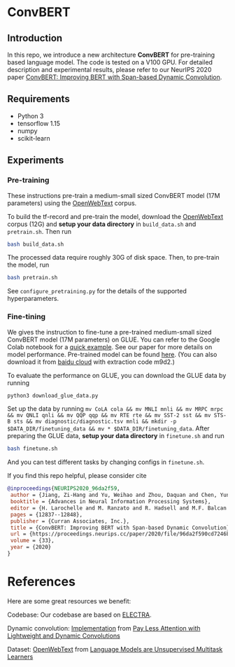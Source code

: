 # ConvBERT

## Introduction

In this repo, we introduce a new architecture **ConvBERT** for pre-training based language model. The code is tested on a V100 GPU. For detailed description and experimental results, please refer to our NeurIPS 2020 paper [ConvBERT: Improving BERT with Span-based Dynamic Convolution](https://arxiv.org/abs/2008.02496).

## Requirements
* Python 3
* tensorflow 1.15
* numpy
* scikit-learn

## Experiments


### Pre-training

These instructions pre-train a medium-small sized ConvBERT model (17M parameters)  using the [OpenWebText](https://skylion007.github.io/OpenWebTextCorpus/) corpus.

To build the tf-record and pre-train the model, download the [OpenWebText](https://skylion007.github.io/OpenWebTextCorpus/) corpus (12G) and **setup your data directory** in `build_data.sh` and `pretrain.sh`. Then run

```bash
bash build_data.sh
```

The processed data require roughly 30G of disk space. Then, to pre-train the model, run

```bash
bash pretrain.sh
```

See `configure_pretraining.py` for the details of the supported hyperparameters.

### Fine-tining

We gives the instruction to fine-tune a pre-trained medium-small sized ConvBERT model (17M parameters) on GLUE. You can refer to the Google Colab notebook for a [quick example](https://colab.research.google.com/drive/1WIu2Cc1C8E7ayZBzEmpfd5sXOhe7Ehhz?usp=sharing). See our paper for more details on model performance. Pre-trained model can be found [here](https://drive.google.com/drive/folders/1pSsPcQrGXyt1FB45clALUQf-WTNAbUQa?usp=sharing). (You can also download it from [baidu cloud](https://pan.baidu.com/s/1jPo0e94p2dB8UBz33QuMrQ) with extraction code m9d2.)

To evaluate the performance on GLUE, you can download the GLUE data by running
```bash
python3 download_glue_data.py
```
Set up the data by running `mv CoLA cola && mv MNLI mnli && mv MRPC mrpc && mv QNLI qnli && mv QQP qqp && mv RTE rte && mv SST-2 sst && mv STS-B sts && mv diagnostic/diagnostic.tsv mnli && mkdir -p $DATA_DIR/finetuning_data && mv * $DATA_DIR/finetuning_data`. After preparing the GLUE data, **setup your data directory** in `finetune.sh` and  run
```bash
bash finetune.sh
```
And you can test different tasks by changing configs in `finetune.sh`.

If you find this repo helpful, please consider cite
```bibtex
@inproceedings{NEURIPS2020_96da2f59,
 author = {Jiang, Zi-Hang and Yu, Weihao and Zhou, Daquan and Chen, Yunpeng and Feng, Jiashi and Yan, Shuicheng},
 booktitle = {Advances in Neural Information Processing Systems},
 editor = {H. Larochelle and M. Ranzato and R. Hadsell and M.F. Balcan and H. Lin},
 pages = {12837--12848},
 publisher = {Curran Associates, Inc.},
 title = {ConvBERT: Improving BERT with Span-based Dynamic Convolution},
 url = {https://proceedings.neurips.cc/paper/2020/file/96da2f590cd7246bbde0051047b0d6f7-Paper.pdf},
 volume = {33},
 year = {2020}
}
```
# References

Here are some great resources we benefit:

Codebase: Our codebase are based on [ELECTRA](https://github.com/google-research/electra).

Dynamic convolution: [Implementation](https://github.com/pytorch/fairseq/blob/265791b727b664d4d7da3abd918a3f6fb70d7337/fairseq/modules/lightconv_layer/lightconv_layer.py#L75) from [Pay Less Attention with Lightweight and Dynamic Convolutions](https://openreview.net/pdf?id=SkVhlh09tX)

Dataset: [OpenWebText](https://skylion007.github.io/OpenWebTextCorpus/) from [Language Models are Unsupervised Multitask Learners](https://d4mucfpksywv.cloudfront.net/better-language-models/language-models.pdf)

